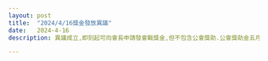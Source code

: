 ```yaml
---
layout: post
title:  "2024/4/16獎金發放異議"
date:   2024-4-16
description: 異議成立,即刻起可向會長申請發會戰獎金,但不包含公會獎助.公會獎助金五月起由公會基金撥給

---
```

